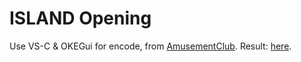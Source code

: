 # ISLAND Opening
Use VS-C & OKEGui for encode, from [AmusementClub](https://github.com/AmusementClub/tools/releases/tag/2022H2p).
Result: [here](https://share.dmhy.org/topics/view/609391_ISLAND_OP_-_Game_HEVC-10bit_FLAC.html).
